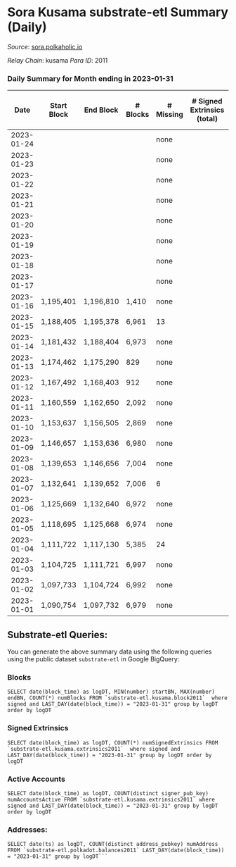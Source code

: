 # Sora Kusama substrate-etl Summary (Daily)

_Source_: [sora.polkaholic.io](https://sora.polkaholic.io)

*Relay Chain*: kusama
*Para ID*: 2011



### Daily Summary for Month ending in 2023-01-31


| Date | Start Block | End Block | # Blocks | # Missing | # Signed Extrinsics (total) | # Active Accounts | # Addresses with Balances | # Events | # Transfers | # XCM Transfers In | # XCM Transfers Out |
| ---- | ----------- | --------- | -------- | --------- | --------------------------- | ----------------- | ------------------------- | -------- | ----------- | ------------------ | ------------------- |
| 2023-01-24 |  |  |  | none |  |  | 3 | 7,872 |   |   |   |
| 2023-01-23 |  |  |  | none |  |  | 3 | 13,988 |   |   |   |
| 2023-01-22 |  |  |  | none |  |  | 3 | 13,962 |   |   |   |
| 2023-01-21 |  |  |  | none |  |  | 3 | 13,944 |   |   |   |
| 2023-01-20 |  |  |  | none |  |  | 3 | 13,930 |   |   |   |
| 2023-01-19 |  |  |  | none |  |  | 3 | 13,900 |   |   |   |
| 2023-01-18 |  |  |  | none |  |  | 3 | 14,026 |   |   |   |
| 2023-01-17 |  |  |  | none |  |  | 3 | 13,989 |   |   |   |
| 2023-01-16 | 1,195,401 | 1,196,810 | 1,410 | none |  |  | 3 | 14,006 |   |   |   |
| 2023-01-15 | 1,188,405 | 1,195,378 | 6,961 | 13 |  |  | 3 | 13,970 |   |   |   |
| 2023-01-14 | 1,181,432 | 1,188,404 | 6,973 | none |  |  | 3 | 13,950 |   |   |   |
| 2023-01-13 | 1,174,462 | 1,175,290 | 829 | none |  |  | 3 | 13,944 |   |   |   |
| 2023-01-12 | 1,167,492 | 1,168,403 | 912 | none |  |  | 3 | 13,944 |   |   |   |
| 2023-01-11 | 1,160,559 | 1,162,650 | 2,092 | none |  |  | 3 | 13,870 |   |   |   |
| 2023-01-10 | 1,153,637 | 1,156,505 | 2,869 | none |  |  | 3 | 13,848 |   |   |   |
| 2023-01-09 | 1,146,657 | 1,153,636 | 6,980 | none |  |  | 3 | 13,963 |   |   |   |
| 2023-01-08 | 1,139,653 | 1,146,656 | 7,004 | none |  |  |  | 14,012 |   |   |   |
| 2023-01-07 | 1,132,641 | 1,139,652 | 7,006 | 6 |  |  | 3 | 14,028 |   |   |   |
| 2023-01-06 | 1,125,669 | 1,132,640 | 6,972 | none |  |  | 3 | 13,948 |   |   |   |
| 2023-01-05 | 1,118,695 | 1,125,668 | 6,974 | none |  |  | 3 | 13,952 |   |   |   |
| 2023-01-04 | 1,111,722 | 1,117,130 | 5,385 | 24 |  |  | 3 | 13,950 |   |   |   |
| 2023-01-03 | 1,104,725 | 1,111,721 | 6,997 | none |  |  | 3 | 13,998 |   |   |   |
| 2023-01-02 | 1,097,733 | 1,104,724 | 6,992 | none |  |  | 3 | 13,988 |   |   |   |
| 2023-01-01 | 1,090,754 | 1,097,732 | 6,979 | none |  |  | 3 | 13,962 |   |   |   |

## Substrate-etl Queries:
You can generate the above summary data using the following queries using the public dataset `substrate-etl` in Google BigQuery:


### Blocks
```
SELECT date(block_time) as logDT, MIN(number) startBN, MAX(number) endBN, COUNT(*) numBlocks FROM `substrate-etl.kusama.block2011`  where signed and LAST_DAY(date(block_time)) = "2023-01-31" group by logDT order by logDT
```


### Signed Extrinsics
```
SELECT date(block_time) as logDT, COUNT(*) numSignedExtrinsics FROM `substrate-etl.kusama.extrinsics2011`  where signed and LAST_DAY(date(block_time)) = "2023-01-31" group by logDT order by logDT
```


### Active Accounts
```
SELECT date(block_time) as logDT, COUNT(distinct signer_pub_key) numAccountsActive FROM `substrate-etl.kusama.extrinsics2011` where signed and LAST_DAY(date(block_time)) = "2023-01-31" group by logDT order by logDT
```


### Addresses:
```
SELECT date(ts) as logDT, COUNT(distinct address_pubkey) numAddress FROM `substrate-etl.polkadot.balances2011` LAST_DAY(date(block_time)) = "2023-01-31" group by logDT```

